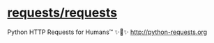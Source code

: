 # [requests/requests](https://github.com/requests/requests)

Python HTTP Requests for Humans™ ✨🍰✨ http://python-requests.org
